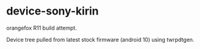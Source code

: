 # device-sony-kirin
orangefox R11 build attempt.

Device tree pulled from latest stock firmware (android 10) using twrpdtgen.
